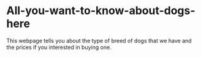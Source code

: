 # All-you-want-to-know-about-dogs-here
This webpage tells you about the type of breed of dogs that we have and the prices if you interested in buying one.
